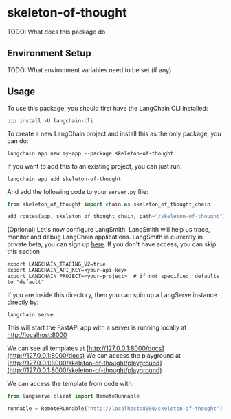 # skeleton-of-thought

TODO: What does this package do

## Environment Setup

TODO: What environment variables need to be set (if any)

## Usage

To use this package, you should first have the LangChain CLI installed:

```shell
pip install -U langchain-cli
```

To create a new LangChain project and install this as the only package, you can do:

```shell
langchain app new my-app --package skeleton-of-thought
```

If you want to add this to an existing project, you can just run:

```shell
langchain app add skeleton-of-thought
```

And add the following code to your `server.py` file:
```python
from skeleton_of_thought import chain as skeleton_of_thought_chain

add_routes(app, skeleton_of_thought_chain, path="/skeleton-of-thought")
```

(Optional) Let's now configure LangSmith. 
LangSmith will help us trace, monitor and debug LangChain applications. 
LangSmith is currently in private beta, you can sign up [here](https://smith.langchain.com/). 
If you don't have access, you can skip this section


```shell
export LANGCHAIN_TRACING_V2=true
export LANGCHAIN_API_KEY=<your-api-key>
export LANGCHAIN_PROJECT=<your-project>  # if not specified, defaults to "default"
```

If you are inside this directory, then you can spin up a LangServe instance directly by:

```shell
langchain serve
```

This will start the FastAPI app with a server is running locally at 
[http://localhost:8000](http://localhost:8000)

We can see all templates at [http://127.0.0.1:8000/docs](http://127.0.0.1:8000/docs)
We can access the playground at [http://127.0.0.1:8000/skeleton-of-thought/playground](http://127.0.0.1:8000/skeleton-of-thought/playground)  

We can access the template from code with:

```python
from langserve.client import RemoteRunnable

runnable = RemoteRunnable("http://localhost:8000/skeleton-of-thought")
```